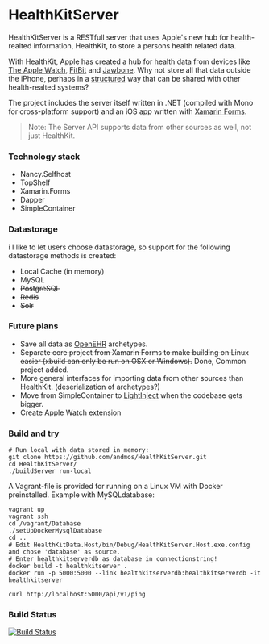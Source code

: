 HealthKitServer
===
HealthKitServer is a RESTfull server that uses Apple's new hub for health-realted information, HealthKit, to store a persons health related data.

With HealthKit, Apple has created a hub for health data from devices like [The Apple Watch](https://www.apple.com/watch/),
[FitBit](https://www.fitbit.com/no) and [Jawbone](https://jawbone.com/up). Why not store all that data outside the iPhone, perhaps
in a [structured](http://www.openehr.org) way that can be shared with other health-realted systems?

The project includes the server itself written in .NET (compiled with Mono for cross-platform support) and an iOS app written with [Xamarin Forms](http://xamarin.com/forms).

>Note: The Server API supports data from other sources as well, not just HealthKit.  

### Technology stack
 * Nancy.Selfhost
* TopShelf
* Xamarin.Forms
* Dapper
* SimpleContainer

### Datastorage
i
I like to let users choose datastorage, so support for the following datastorage methods is created:
* Local Cache (in memory)
* MySQL
* ~~PostgreSQL~~
* ~~Redis~~
* ~~Solr~~

### Future plans
*  Save all data as [OpenEHR](http://www.openehr.org/) archetypes.
* ~~Separate core project from Xamarin Forms to make building on Linux easier (xbuild can only be run on OSX or Windows).~~ Done, Common project added.
* More general interfaces for importing data from other sources than HealthKit. (deserialization of archetypes?)
* Move from SimpleContainer to [LightInject](https://github.com/seesharper/LightInject) when the codebase gets bigger.
* Create Apple Watch extension

### Build and try

    # Run local with data stored in memory:  
    git clone https://github.com/andmos/HealthKitServer.git
    cd HealthKitServer/
    ./buildServer run-local

A Vagrant-file is provided for running on a Linux VM with Docker preinstalled. Example with MySQLdatabase:

    vagrant up
    vagrant ssh
    cd /vagrant/Database
    ./setUpDockerMysqlDatabase
    cd ..
    # Edit HealthKitData.Host/bin/Debug/HealthKitServer.Host.exe.config and chose 'database' as source.
    # Enter healthkitserverdb as database in connectionstring!
    docker build -t healthkitserver .
    docker run -p 5000:5000 --link healthkitserverdb:healthkitserverdb -it healthkitserver

    curl http://localhost:5000/api/v1/ping

### Build Status

[![Build Status](https://travis-ci.org/andmos/HealthKitServer.svg?branch=master)](https://travis-ci.org/andmos/HealthKitServer)
